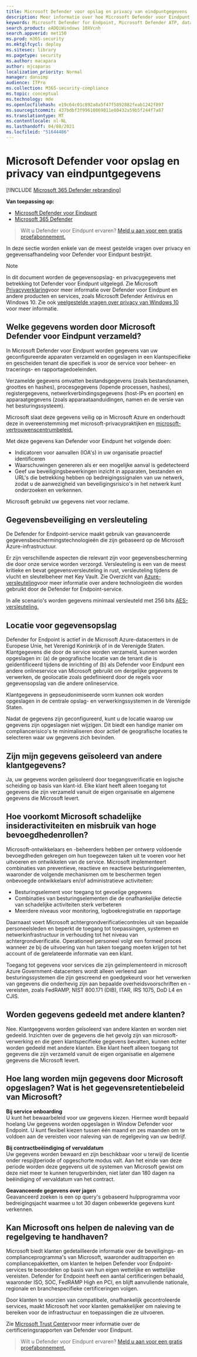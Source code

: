 ```yaml
---
title: Microsoft Defender voor opslag en privacy van eindpuntgegevens
description: Meer informatie over hoe Microsoft Defender voor Eindpunt omgaat met privacy en gegevens die worden verzameld.
keywords: Microsoft Defender for Endpoint, Microsoft Defender ATP, data storage and privacy, storage, privacy, licensing, geocation, data retention, data
search.product: eADQiWindows 10XVcnh
search.appverid: met150
ms.prod: m365-security
ms.mktglfcycl: deploy
ms.sitesec: library
ms.pagetype: security
ms.author: macapara
author: mjcaparas
localization_priority: Normal
manager: dansimp
audience: ITPro
ms.collection: M365-security-compliance
ms.topic: conceptual
ms.technology: mde
ms.openlocfilehash: e19c64c01c892a8a5f47f5892882feab1242f897
ms.sourcegitcommit: 437bdbf3f99610869811e80432a59b5f244f7a87
ms.translationtype: MT
ms.contentlocale: nl-NL
ms.lasthandoff: 04/08/2021
ms.locfileid: "51644486"
---
```

# <a name="microsoft-defender-for-endpoint-data-storage-and-privacy"></a>Microsoft Defender voor opslag en privacy van eindpuntgegevens

[!INCLUDE [Microsoft 365 Defender rebranding](../../includes/microsoft-defender.md)]

**Van toepassing op:**
- [Microsoft Defender voor Eindpunt](https://go.microsoft.com/fwlink/p/?linkid=2154037)
- [Microsoft 365 Defender](https://go.microsoft.com/fwlink/?linkid=2118804)

>Wilt u Defender voor Eindpunt ervaren? [Meld u aan voor een gratis proefabonnement.](https://www.microsoft.com/microsoft-365/windows/microsoft-defender-atp?ocid=docs-wdatp-assignaccess-abovefoldlink)

In deze sectie worden enkele van de meest gestelde vragen over privacy en gegevensafhandeling voor Defender voor Eindpunt bestrijkt.
> [!NOTE]
> In dit document worden de gegevensopslag- en privacygegevens met betrekking tot Defender voor Eindpunt uitgelegd. Zie Microsoft [Privacyverklaring](https://go.microsoft.com/fwlink/?linkid=827576)voor meer informatie over Defender voor Eindpunt en andere producten en services, zoals Microsoft Defender Antivirus en Windows 10. Zie ook [veelgestelde vragen over privacy van Windows 10](https://go.microsoft.com/fwlink/?linkid=827577) voor meer informatie.


## <a name="what-data-does-microsoft-defender-for-endpoint-collect"></a>Welke gegevens worden door Microsoft Defender voor Eindpunt verzameld?

In Microsoft Defender voor Eindpunt worden gegevens van uw geconfigureerde apparaten verzameld en opgeslagen in een klantspecifieke en gescheiden tenant die specifiek is voor de service voor beheer- en tracerings- en rapportagedoeleinden. 

Verzamelde gegevens omvatten bestandsgegevens (zoals bestandsnamen, groottes en hashes), procesgegevens (lopende processen, hashes), registergegevens, netwerkverbindingsgegevens (host-IPs en poorten) en apparaatgegevens (zoals apparaataanduidingen, namen en de versie van het besturingssysteem).

Microsoft slaat deze gegevens veilig op in Microsoft Azure en onderhoudt deze in overeenstemming met microsoft-privacypraktijken en [microsoft-vertrouwenscentrumbeleid.](https://go.microsoft.com/fwlink/?linkid=827578)

Met deze gegevens kan Defender voor Eindpunt het volgende doen:
- Indicatoren voor aanvallen (IOA's) in uw organisatie proactief identificeren
- Waarschuwingen genereren als er een mogelijke aanval is gedetecteerd
- Geef uw beveiligingsbewerkingen inzicht in apparaten, bestanden en URL's die betrekking hebben op bedreigingssignalen van uw netwerk, zodat u de aanwezigheid van beveiligingsrisico's in het netwerk kunt onderzoeken en verkennen.

Microsoft gebruikt uw gegevens niet voor reclame.

## <a name="data-protection-and-encryption"></a>Gegevensbeveiliging en versleuteling
De Defender for Endpoint-service maakt gebruik van geavanceerde gegevensbeschermingstechnologieën die zijn gebaseerd op de Microsoft Azure-infrastructuur. 

Er zijn verschillende aspecten die relevant zijn voor gegevensbescherming die door onze service worden verzorgd. Versleuteling is een van de meest kritieke en bevat gegevensversleuteling in rust, versleuteling tijdens de vlucht en sleutelbeheer met Key Vault. Zie Overzicht van [Azure-versleuteling](https://docs.microsoft.com/azure/security/security-azure-encryption-overview)voor meer informatie over andere technologieën die worden gebruikt door de Defender for Endpoint-service. 

In alle scenario's worden gegevens minimaal versleuteld met 256 bits [AES-versleuteling.](https://en.wikipedia.org/wiki/Advanced_Encryption_Standard)


## <a name="data-storage-location"></a>Locatie voor gegevensopslag

Defender for Endpoint is actief in de Microsoft Azure-datacenters in de Europese Unie, het Verenigd Koninkrijk of in de Verenigde Staten. Klantgegevens die door de service worden verzameld, kunnen worden opgeslagen in: (a) de geografische locatie van de tenant die is geïdentificeerd tijdens de inrichting of (b) als Defender voor Eindpunt een andere onlineservice van Microsoft gebruikt om dergelijke gegevens te verwerken, de geolocatie zoals gedefinieerd door de regels voor gegevensopslag van die andere onlineservice.

Klantgegevens in gepseudonimiseerde vorm kunnen ook worden opgeslagen in de centrale opslag- en verwerkingssystemen in de Verenigde Staten.

Nadat de gegevens zijn geconfigureerd, kunt u de locatie waarop uw gegevens zijn opgeslagen niet wijzigen. Dit biedt een handige manier om compliancerisico's te minimaliseren door actief de geografische locaties te selecteren waar uw gegevens zich bevinden. 

## <a name="is-my-data-isolated-from-other-customer-data"></a>Zijn mijn gegevens geïsoleerd van andere klantgegevens?
Ja, uw gegevens worden geïsoleerd door toegangsverificatie en logische scheiding op basis van klant-id. Elke klant heeft alleen toegang tot gegevens die zijn verzameld vanuit de eigen organisatie en algemene gegevens die Microsoft levert.

## <a name="how-does-microsoft-prevent-malicious-insider-activities-and-abuse-of-high-privilege-roles"></a>Hoe voorkomt Microsoft schadelijke insideractiviteiten en misbruik van hoge bevoegdhedenrollen?

Microsoft-ontwikkelaars en -beheerders hebben per ontwerp voldoende bevoegdheden gekregen om hun toegewezen taken uit te voeren voor het uitvoeren en ontwikkelen van de service. Microsoft implementeert combinaties van preventieve, reactieve en reactieve besturingselementen, waaronder de volgende mechanismen om te beschermen tegen onbevoegde ontwikkelaars en/of administratieve activiteiten:

- Besturingselement voor toegang tot gevoelige gegevens
- Combinaties van besturingselementen die de onafhankelijke detectie van schadelijke activiteiten sterk verbeteren
- Meerdere niveaus voor monitoring, logboekregistratie en rapportage

Daarnaast voert Microsoft achtergrondverificatiecontroles uit van bepaalde personeelsleden en beperkt de toegang tot toepassingen, systemen en netwerkinfrastructuur in verhouding tot het niveau van achtergrondverificatie. Operationeel personeel volgt een formeel proces wanneer ze bij de uitvoering van hun taken toegang moeten krijgen tot het account of de gerelateerde informatie van een klant.

Toegang tot gegevens voor services die zijn geïmplementeerd in microsoft Azure Government-datacenters wordt alleen verleend aan besturingssystemen die zijn gescreend en goedgekeurd voor het verwerken van gegevens die onderhevig zijn aan bepaalde overheidsvoorschriften en -vereisten, zoals FedRAMP, NIST 800.171 (DIB), ITAR, IRS 1075, DoD L4 en CJIS.


## <a name="is-data-shared-with-other-customers"></a>Worden gegevens gedeeld met andere klanten?
Nee. Klantgegevens worden geïsoleerd van andere klanten en worden niet gedeeld. Inzichten over de gegevens die het gevolg zijn van microsoft-verwerking en die geen klantspecifieke gegevens bevatten, kunnen echter worden gedeeld met andere klanten. Elke klant heeft alleen toegang tot gegevens die zijn verzameld vanuit de eigen organisatie en algemene gegevens die Microsoft levert.

## <a name="how-long-will-microsoft-store-my-data-what-is-microsofts-data-retention-policy"></a>Hoe lang worden mijn gegevens door Microsoft opgeslagen? Wat is het gegevensretentiebeleid van Microsoft?
**Bij service onboarding**<br>
U kunt het bewaarbeleid voor uw gegevens kiezen. Hiermee wordt bepaald hoelang Uw gegevens worden opgeslagen in Window Defender voor Endpoint. U kunt flexibel kiezen tussen één maand en zes maanden om te voldoen aan de vereisten voor naleving van de regelgeving van uw bedrijf.

**Bij contractbeëindiging of vervaldatum**<br>
Uw gegevens worden bewaard en zijn beschikbaar voor u terwijl de licentie onder respijtperiode of opgeschorte modus valt. Aan het einde van deze periode worden deze gegevens uit de systemen van Microsoft gewist om deze niet meer te kunnen terugverbinden, niet later dan 180 dagen na beëindiging of vervaldatum van het contract.

**Geavanceerde gegevens over jagen**<br>
Geavanceerd zoeken is een op query's gebaseerd hulpprogramma voor bedreigingsjacht waarmee u tot 30 dagen onbewerkte gegevens kunt verkennen.


## <a name="can-microsoft-help-us-maintain-regulatory-compliance"></a>Kan Microsoft ons helpen de naleving van de regelgeving te handhaven?

Microsoft biedt klanten gedetailleerde informatie over de beveiligings- en complianceprogramma's van Microsoft, waaronder auditrapporten en compliancepakketten, om klanten te helpen Defender voor Endpoint-services te beoordelen op basis van hun eigen wettelijke en wettelijke vereisten. Defender for Endpoint heeft een aantal certificeringen behaald, waaronder ISO, SOC, FedRAMP High en PCI, en blijft aanvullende nationale, regionale en branchespecifieke certificeringen volgen.

Door klanten te voorzien van compatibele, onafhankelijk gecontroleerde services, maakt Microsoft het voor klanten gemakkelijker om naleving te bereiken voor de infrastructuur en toepassingen die ze uitvoeren.

Zie [Microsoft Trust Center](https://servicetrust.microsoft.com/)voor meer informatie over de certificeringsrapporten van Defender voor Eindpunt. 

>Wilt u Defender voor Eindpunt ervaren? [Meld u aan voor een gratis proefabonnement.](https://www.microsoft.com/microsoft-365/windows/microsoft-defender-atp?ocid=docs-wdatp-datastorage-belowfoldlink) 
